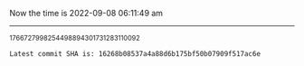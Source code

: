 Now the time is 2022-09-08 06:11:49 am

---

<small>1766727998254498894301731283110092</small>

```txt
Latest commit SHA is: 16268b08537a4a88d6b175bf50b07909f517ac6e
```
